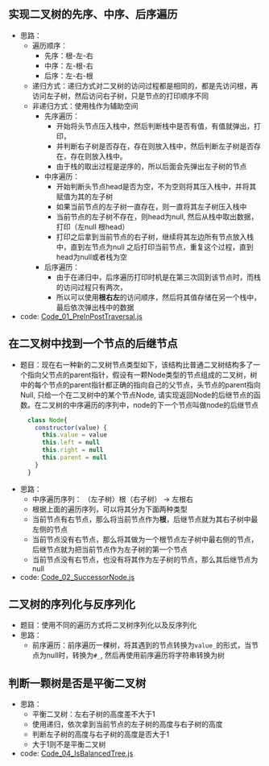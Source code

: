 ## 实现二叉树的先序、中序、后序遍历
- 思路：
    - 遍历顺序：
        - 先序：根-左-右
        - 中序：左-根-右
        - 后序：左-右-根
    - 递归方式：递归方式对二叉树的访问过程都是相同的，都是先访问根，再访问左子树，然后访问右子树，只是节点的打印顺序不同
    - 非递归方式：使用栈作为辅助空间
        - 先序遍历：
            - 开始将头节点压入栈中，然后判断栈中是否有值，有值就弹出，打印，
            - 并判断右子树是否存在，存在则放入栈中，然后判断左子树是否存在，存在则放入栈中。
            - 由于栈的取出过程是逆序的，所以后面会先弹出左子树的节点
        - 中序遍历：
            - 开始判断头节点head是否为空，不为空则将其压入栈中，并将其赋值为其的左子树
            - 如果当前节点的左子树一直存在，则一直将其左子树压入栈中
            - 当前节点的左子树不存在，则head为null, 然后从栈中取出数据，打印（左null 根head）
            - 打印之后拿到当前节点的右子树，继续将其左边所有节点放入栈中，直到左节点为null 之后打印当前节点，重复这个过程，直到head为null或者栈为空
        - 后序遍历：
            - 由于在递归中，后序遍历打印时机是在第三次回到该节点时，而栈的访问过程只有两次，
            - 所以可以使用**根右左**的访问顺序，然后将其值存储在另一个栈中，最后依次弹出栈中的数据
- code: [Code_01_PreInPostTraversal.js](Code_01_PreInPostTraversal.js)

## 在二叉树中找到一个节点的后继节点
- 题目：现在右一种新的二叉树节点类型如下，该结构比普通二叉树结构多了一个指向父节点的parent指针，假设有一颗Node类型的节点组成的二叉树，树中的每个节点的parent指针都正确的指向自己的父节点，头节点的parent指向Null, 只给一个在二叉树中的某个节点Node, 请实现返回Node的后继节点的函数。在二叉树的中序遍历的序列中，node的下一个节点叫做node的后继节点
    ```js
      class Node{
        constructor(value) {
          this.value = value
          this.left = null
          this.right = null
          this.parent = null
        }
      }
    ```
- 思路：
    - 中序遍历序列： （左子树）根（右子树） -> 左根右
    - 根据上面的遍历序列，可以将其分为下面两种类型
    - 当前节点有右节点，那么将当前节点作为**根**，后继节点就为其右子树中最左侧的节点
    - 当前节点没有右节点，那么将其做为一个根节点左子树中最右侧的节点，后继节点就为把当前节点作为左子树的第一个节点
    - 当前节点没有右节点，也没有将其作为左子树的节点，那么其后继节点为 null
- code: [Code_02_SuccessorNode.js](Code_02_SuccessorNode.js)

## 二叉树的序列化与反序列化
- 题目：使用不同的遍历方式将二叉树序列化以及反序列化
- 思路：
    - 前序遍历：前序遍历一棵树，将其遇到的节点转换为`value_`的形式，当节点为null时，转换为`#_`, 然后再使用前序遍历将字符串转换为树
    
    
## 判断一颗树是否是平衡二叉树
- 思路：
    - 平衡二叉树：左右子树的高度差不大于1
    - 使用递归，依次拿到当前节点的左子树的高度与右子树的高度
    - 判断左子树的高度与右子树的高度是否大于1
    - 大于1则不是平衡二叉树
- code: [Code_04_IsBalancedTree.js](Code_04_IsBalancedTree.js)